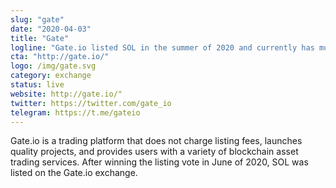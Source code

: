 ```yaml
---
slug: "gate"
date: "2020-04-03"
title: "Gate"
logline: "Gate.io listed SOL in the summer of 2020 and currently has multiple SOL spot trading pairs on their exchange."
cta: "http://gate.io/"
logo: /img/gate.svg
category: exchange
status: live
website: http://gate.io/"
twitter: https://twitter.com/gate_io
telegram: https://t.me/gateio
---
```


Gate.io is a trading platform that does not charge listing fees, launches quality projects, and provides users with a variety of blockchain asset trading services. After winning the listing vote in June of 2020, SOL was listed on the Gate.io exchange.
